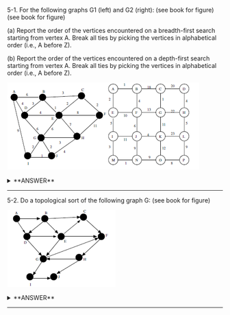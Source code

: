 ﻿5-1. For the following graphs G1 (left) and G2 (right): 
(see book for figure) 
(see book for figure)

(a) Report the order of the vertices encountered on a breadth-first search starting from vertex A. Break all ties by picking the vertices in alphabetical order (i.e., A before Z).

(b) Report the order of the vertices encountered on a depth-first search starting from vertex A. Break all ties by picking the vertices in alphabetical order (i.e., A before Z).



![alt text](../../Ch05_Pictures/5_AQ_01_01.PNG "Figure_01")

<details>
<summary>**ANSWER**</summary>
  <p>

  (a) BFS:

- Graph G1: A, B, D, I, C, E, G, J, F, H
- Graph G2: A, B, E, C, F, I, D, G, J, M, H, K, N, L, O, P


(b) DFS:

- Graph G1: A, B, C, E, D, G, H, F, J, I
- Graph G2: A, B, C, D, H, G, F, E, I, J, K, L, P, O, N, M

  </p>
</details>


---

5-2. Do a topological sort of the following graph G: 
(see book for figure)

![alt text](../../Ch05_Pictures/5_AQ_02_01.PNG "Figure_01")


<details>
<summary>**ANSWER**</summary>
  <p>

  [Answer Here](../../Ch05_Answers/AnswersToQuestions/AQ_02_TopologicalSort_01.cs)

  Summary

  A topological sort is where For every directed edge uv from vertex u to vertex v, u comes before v in the ordering.

  - TopSort can be done with a DFS algorithm where the last child that is found with no more children will be the first item in a stack and then recurses adding to the stack the last node which has not yet been visited till there are no more nodes to add. 
    - Create a TopSort method with a stack for the result and a hash set for visited nodes.
	- For each node in the graph
	  - If the node has not been visited then call the TopSortUtil method (the recursive method)
	    - First step of the recursive method is to add the current node in the visited list
		- For each child in the adjacent list of the current node
		  - If the child has not been visited recurse the TopSortUtil passing in the child
		- Insert the node into the stack (not the child - this should be outside the foreach loop)

  </p>
</details>


---


